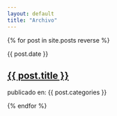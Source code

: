 ```yaml
---
layout: default
title: "Archivo"
---
```


{% for post in site.posts reverse %}

<article>
  <div>
    {{ post.date }}
  </div>
  <h1>
    <a href="{{ site.baseurl | append:post.url }}">
      {{ post.title }}
    </a>
  </h1>
  <div>
    publicado en: {{ post.categories }}
  </div>
</article>

{% endfor %}
